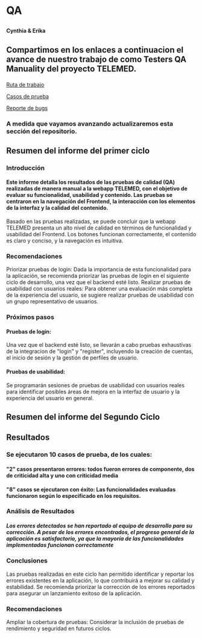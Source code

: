 # <p> QA <br> 
#### Cynthia & Erika</p>
## Compartimos en los enlaces a continuacion el avance de nuestro trabajo de como Testers QA Manuality del proyecto TELEMED.  </p>

[Ruta de trabajo](https://docs.google.com/document/d/1G5wRXpPVFPg-whGaKVN6AVXtSCvPiImraRYt5KyjlKI/edit?usp=sharing)

[Casos de prueba](https://docs.google.com/spreadsheets/d/1uWaH-aNiuvGv2bmvubwb8-3pTXphusKp7IRb8ho-WZg/edit?gid=0#gid=0)

[Reporte de bugs](https://docs.google.com/document/d/1zMbdVUHFzEpWacYYPenFQJv-LQPO3TND/edit?usp=sharing&ouid=108566174638418942379&rtpof=true&sd=true)

### <p>A medida que vayamos avanzando actualizaremos esta sección del repositorio.<br>

## <p> Resumen del informe del primer ciclo </p>
### <p> Introducción </br> 
#### <p> Este informe detalla los resultados de las pruebas de calidad (QA) realizadas de manera manual a la webapp TELEMED, con el objetivo de evaluar su funcionalidad, usabilidad y contenido. Las pruebas se centraron en la navegación del Frontend, la interacción con los elementos de la interfaz y la calidad del contenido.</p>

Basado en las pruebas realizadas, se puede concluir que la webapp TELEMED presenta un alto nivel de calidad en términos de funcionalidad y usabilidad del Frontend. Los botones funcionan correctamente, el contenido es claro y conciso, y la navegación es intuitiva.

### <p> Recomendaciones <br> 
Priorizar pruebas de login: Dada la importancia de esta funcionalidad para la aplicación, se recomienda priorizar las pruebas de login en el siguiente ciclo de desarrollo, una vez que el backend esté listo.
Realizar pruebas de usabilidad con usuarios reales: Para obtener una evaluación más completa de la experiencia del usuario, se sugiere realizar pruebas de usabilidad con un grupo representativo de usuarios. 

### Próximos pasos
####  <p> Pruebas de login:<br> 
Una vez que el backend esté listo, se llevarán a cabo pruebas exhaustivas de la integracion de "login" y "register", incluyendo la creación de cuentas, el inicio de sesión y la gestión de perfiles de usuario.</p>
####  <p> Pruebas de usabilidad: <br> 
Se programarán sesiones de pruebas de usabilidad con usuarios reales para identificar posibles áreas de mejora en la interfaz de usuario y la experiencia del usuario en general.</p>

## <p> Resumen del informe del Segundo Ciclo </p>
## <p> Resultados </br> 
### Se ejecutaron 10 casos de prueba, de los cuales:
#### "2" casos presentaron errores: todos fueron errores de componente, dos de criticidad alta y uno con criticidad media
#### "8" casos se ejecutaron con éxito: Las funcionalidades evaluadas funcionaron según lo especificado en los requisitos.

###  <p> Análisis de Resultados </br> 
##### Los errores detectados se han reportado al equipo de desarrollo para su corrección. A pesar de los errores encontrados, el progreso general de la aplicación es satisfactorio, ya que la mayoría de las funcionalidades implementadas funcionan correctamente </p>

###  <p> Conclusiones
Las pruebas realizadas en este ciclo han permitido identificar y reportar los errores existentes en la aplicación, lo que contribuirá a mejorar su calidad y estabilidad. Se recomienda priorizar la corrección de los errores reportados para asegurar un lanzamiento exitoso de la aplicación.
###  <p> Recomendaciones
Ampliar la cobertura de pruebas: Considerar la inclusión de pruebas de rendimiento y seguridad en futuros ciclos.

